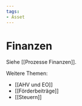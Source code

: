 ```yaml
---
tags:
- Asset
---
```

# Finanzen

Siehe [[Prozesse Finanzen]].

Weitere Themen:

* [[AHV und EO]]
* [[Förderbeiträge]]
* [[Steuern]]